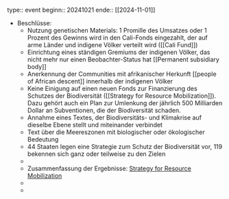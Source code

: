 type:: event
beginn:: 20241021
ende:: [[2024-11-01]]

- Beschlüsse:
	- Nutzung genetischen Materials: 1 Promille des Umsatzes oder 1 Prozent des Gewinns wird in den Cali-Fonds eingezahlt, der auf arme Länder und indigene Völker verteilt wird ([[Cali Fund]])
	- Einrichtung eines ständigen Gremiums der indigenen Völker, das nicht mehr nur einen Beobachter-Status hat [[Permanent subsidiary body]]
	- Anerkennung der Communities mit afrikanischer Herkunft [[people of African descent]] innerhalb der indigenen Völker
	- Keine Einigung auf einen neuen Fonds zur Finanzierung des Schutzes der Biodiversität ([[Strategy for Resource Mobilization]]). Dazu gehört auch ein Plan zur Umlenkung der jährlich 500 Milliarden Dollar an Subventionen, die der Biodiversität schaden.
	- Annahme eines Textes, der Biodiversitäts- und Klimakrise auf dieselbe Ebene stellt und miteinander verbindet
	- Text über die Meereszonen mit biologischer oder ökologischer Bedeutung
	- 44 Staaten legen eine Strategie zum Schutz der Biodiversität vor, 119 bekennen sich ganz oder teilweise zu den Zielen
	-
	- Zusammenfassung der Ergebnisse: [Strategy for Resource Mobilization](https://www.cbd.int/article/agreement-reached-cop-16 "Strategy for Resource Mobilization")
	-
	-